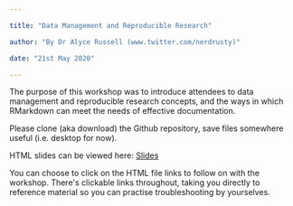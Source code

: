 ```yaml
---

title: "Data Management and Reproducible Research"

author: "By Dr Alyce Russell (www.twitter.com/nerdrusty)"

date: "21st May 2020"

---
```


The purpose of this workshop was to introduce attendees to data management and reproducible research concepts, and the ways in which RMarkdown can meet the needs of effective documentation. 

Please clone (aka download) the Github repository, save files somewhere useful (i.e. desktop for now). 


HTML slides can be viewed here: [Slides](https://alycerussell.github.io/DataManagement_ReproducibleResearch/#1)


You can choose to click on the HTML file links to follow on with the workshop. There's clickable links throughout, taking you directly to reference material so you can practise troubleshooting by yourselves. 



